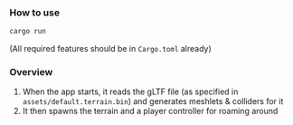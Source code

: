 ### How to use

```sh
cargo run
```

(All required features should be in `Cargo.toml` already)

### Overview
1. When the app starts, it reads the gLTF file (as specified in `assets/default.terrain.bin`) and generates meshlets & colliders for it
2. It then spawns the terrain and a player controller for roaming around
